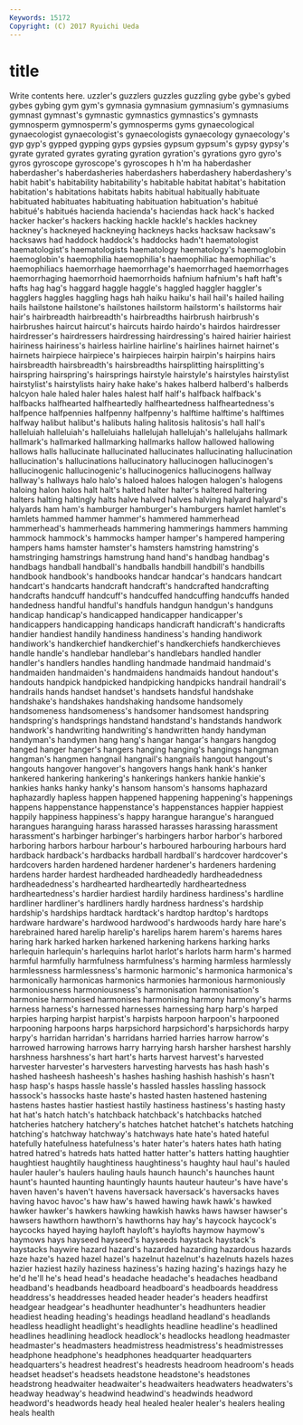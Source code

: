 ```yaml
---
Keywords: 15172 
Copyright: (C) 2017 Ryuichi Ueda
---
```


# title

Write contents here.
uzzler's guzzlers guzzles guzzling gybe gybe's gybed
gybes gybing gym gym's gymnasia gymnasium gymnasium's gymnasiums gymnast gymnast's
gymnastic gymnastics gymnastics's gymnasts gymnosperm gymnosperm's gymnosperms gyms gynaecological gynaecologist
gynaecologist's gynaecologists gynaecology gynaecology's gyp gyp's gypped gypping gyps gypsies
gypsum gypsum's gypsy gypsy's gyrate gyrated gyrates gyrating gyration gyration's
gyrations gyro gyro's gyros gyroscope gyroscope's gyroscopes h h'm ha
haberdasher haberdasher's haberdasheries haberdashers haberdashery haberdashery's habit habit's habitability habitability's
habitable habitat habitat's habitation habitation's habitations habitats habits habitual habitually
habituate habituated habituates habituating habituation habituation's habitué habitué's habitués hacienda
hacienda's haciendas hack hack's hacked hacker hacker's hackers hacking hackle
hackle's hackles hackney hackney's hackneyed hackneying hackneys hacks hacksaw hacksaw's
hacksaws had haddock haddock's haddocks hadn't haematologist haematologist's haematologists haematology
haematology's haemoglobin haemoglobin's haemophilia haemophilia's haemophiliac haemophiliac's haemophiliacs haemorrhage haemorrhage's
haemorrhaged haemorrhages haemorrhaging haemorrhoid haemorrhoids hafnium hafnium's haft haft's hafts
hag hag's haggard haggle haggle's haggled haggler haggler's hagglers haggles
haggling hags hah haiku haiku's hail hail's hailed hailing hails
hailstone hailstone's hailstones hailstorm hailstorm's hailstorms hair hair's hairbreadth hairbreadth's
hairbreadths hairbrush hairbrush's hairbrushes haircut haircut's haircuts hairdo hairdo's hairdos
hairdresser hairdresser's hairdressers hairdressing hairdressing's haired hairier hairiest hairiness hairiness's
hairless hairline hairline's hairlines hairnet hairnet's hairnets hairpiece hairpiece's hairpieces
hairpin hairpin's hairpins hairs hairsbreadth hairsbreadth's hairsbreadths hairsplitting hairsplitting's hairspring
hairspring's hairsprings hairstyle hairstyle's hairstyles hairstylist hairstylist's hairstylists hairy hake
hake's hakes halberd halberd's halberds halcyon hale haled haler hales
halest half half's halfback halfback's halfbacks halfhearted halfheartedly halfheartedness halfheartedness's
halfpence halfpennies halfpenny halfpenny's halftime halftime's halftimes halfway halibut halibut's
halibuts haling halitosis halitosis's hall hall's halleluiah halleluiah's halleluiahs hallelujah
hallelujah's hallelujahs hallmark hallmark's hallmarked hallmarking hallmarks hallow hallowed hallowing
hallows halls hallucinate hallucinated hallucinates hallucinating hallucination hallucination's hallucinations hallucinatory
hallucinogen hallucinogen's hallucinogenic hallucinogenic's hallucinogenics hallucinogens hallway hallway's hallways halo
halo's haloed haloes halogen halogen's halogens haloing halon halos halt
halt's halted halter halter's haltered haltering halters halting haltingly halts
halve halved halves halving halyard halyard's halyards ham ham's hamburger
hamburger's hamburgers hamlet hamlet's hamlets hammed hammer hammer's hammered hammerhead
hammerhead's hammerheads hammering hammerings hammers hamming hammock hammock's hammocks hamper
hamper's hampered hampering hampers hams hamster hamster's hamsters hamstring hamstring's
hamstringing hamstrings hamstrung hand hand's handbag handbag's handbags handball handball's
handballs handbill handbill's handbills handbook handbook's handbooks handcar handcar's handcars
handcart handcart's handcarts handcraft handcraft's handcrafted handcrafting handcrafts handcuff handcuff's
handcuffed handcuffing handcuffs handed handedness handful handful's handfuls handgun handgun's
handguns handicap handicap's handicapped handicapper handicapper's handicappers handicapping handicaps handicraft
handicraft's handicrafts handier handiest handily handiness handiness's handing handiwork handiwork's
handkerchief handkerchief's handkerchiefs handkerchieves handle handle's handlebar handlebar's handlebars handled
handler handler's handlers handles handling handmade handmaid handmaid's handmaiden handmaiden's
handmaidens handmaids handout handout's handouts handpick handpicked handpicking handpicks handrail
handrail's handrails hands handset handset's handsets handsful handshake handshake's handshakes
handshaking handsome handsomely handsomeness handsomeness's handsomer handsomest handspring handspring's handsprings
handstand handstand's handstands handwork handwork's handwriting handwriting's handwritten handy handyman
handyman's handymen hang hang's hangar hangar's hangars hangdog hanged hanger
hanger's hangers hanging hanging's hangings hangman hangman's hangmen hangnail hangnail's
hangnails hangout hangout's hangouts hangover hangover's hangovers hangs hank hank's
hanker hankered hankering hankering's hankerings hankers hankie hankie's hankies hanks
hanky hanky's hansom hansom's hansoms haphazard haphazardly hapless happen happened
happening happening's happenings happens happenstance happenstance's happenstances happier happiest happily
happiness happiness's happy harangue harangue's harangued harangues haranguing harass harassed
harasses harassing harassment harassment's harbinger harbinger's harbingers harbor harbor's harbored
harboring harbors harbour harbour's harboured harbouring harbours hard hardback hardback's
hardbacks hardball hardball's hardcover hardcover's hardcovers harden hardened hardener hardener's
hardeners hardening hardens harder hardest hardheaded hardheadedly hardheadedness hardheadedness's hardhearted
hardheartedly hardheartedness hardheartedness's hardier hardiest hardily hardiness hardiness's hardline hardliner
hardliner's hardliners hardly hardness hardness's hardship hardship's hardships hardtack hardtack's
hardtop hardtop's hardtops hardware hardware's hardwood hardwood's hardwoods hardy hare
hare's harebrained hared harelip harelip's harelips harem harem's harems hares
haring hark harked harken harkened harkening harkens harking harks harlequin
harlequin's harlequins harlot harlot's harlots harm harm's harmed harmful harmfully
harmfulness harmfulness's harming harmless harmlessly harmlessness harmlessness's harmonic harmonic's harmonica
harmonica's harmonically harmonicas harmonics harmonies harmonious harmoniously harmoniousness harmoniousness's harmonisation
harmonisation's harmonise harmonised harmonises harmonising harmony harmony's harms harness harness's
harnessed harnesses harnessing harp harp's harped harpies harping harpist harpist's
harpists harpoon harpoon's harpooned harpooning harpoons harps harpsichord harpsichord's harpsichords
harpy harpy's harridan harridan's harridans harried harries harrow harrow's harrowed
harrowing harrows harry harrying harsh harsher harshest harshly harshness harshness's
hart hart's harts harvest harvest's harvested harvester harvester's harvesters harvesting
harvests has hash hash's hashed hasheesh hasheesh's hashes hashing hashish
hashish's hasn't hasp hasp's hasps hassle hassle's hassled hassles hassling
hassock hassock's hassocks haste haste's hasted hasten hastened hastening hastens
hastes hastier hastiest hastily hastiness hastiness's hasting hasty hat hat's
hatch hatch's hatchback hatchback's hatchbacks hatched hatcheries hatchery hatchery's hatches
hatchet hatchet's hatchets hatching hatching's hatchway hatchway's hatchways hate hate's
hated hateful hatefully hatefulness hatefulness's hater hater's haters hates hath
hating hatred hatred's hatreds hats hatted hatter hatter's hatters hatting
haughtier haughtiest haughtily haughtiness haughtiness's haughty haul haul's hauled hauler
hauler's haulers hauling hauls haunch haunch's haunches haunt haunt's haunted
haunting hauntingly haunts hauteur hauteur's have have's haven haven's haven't
havens haversack haversack's haversacks haves having havoc havoc's haw haw's
hawed hawing hawk hawk's hawked hawker hawker's hawkers hawking hawkish
hawks haws hawser hawser's hawsers hawthorn hawthorn's hawthorns hay hay's
haycock haycock's haycocks hayed haying hayloft hayloft's haylofts haymow haymow's
haymows hays hayseed hayseed's hayseeds haystack haystack's haystacks haywire hazard
hazard's hazarded hazarding hazardous hazards haze haze's hazed hazel hazel's
hazelnut hazelnut's hazelnuts hazels hazes hazier haziest hazily haziness haziness's
hazing hazing's hazings hazy he he'd he'll he's head head's
headache headache's headaches headband headband's headbands headboard headboard's headboards headdress
headdress's headdresses headed header header's headers headfirst headgear headgear's headhunter
headhunter's headhunters headier headiest heading heading's headings headland headland's headlands
headless headlight headlight's headlights headline headline's headlined headlines headlining headlock
headlock's headlocks headlong headmaster headmaster's headmasters headmistress headmistress's headmistresses headphone
headphone's headphones headquarter headquarters headquarters's headrest headrest's headrests headroom headroom's
heads headset headset's headsets headstone headstone's headstones headstrong headwaiter headwaiter's
headwaiters headwaters headwaters's headway headway's headwind headwind's headwinds headword headword's
headwords heady heal healed healer healer's healers healing heals health

